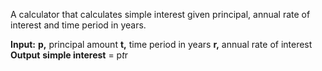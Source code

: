 A calculator that calculates simple interest given principal, annual rate of interest and time period in years.

**Input:**
    **p,** principal amount
    **t,** time period in years
    **r,** annual rate of interest
**Output**
    **simple interest** = p*t*r
